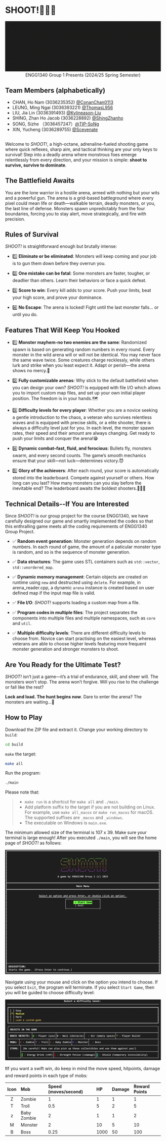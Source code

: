 # SHOOT!🔫🔫🔫

<p align="center">
   <img src="docs/game_logo.gif" alt="Logo of the game, blinking."/>
   <br/>
   <span> ENGG1340 Group 1 Presents (2024/25 Spring Semester)</span>
</p>

## Team Members (alphabetically)

- CHAN, Ho Nam (3036235352) [@ConanChan0113](https://gihub.com/ConanChan0113)
- LEUNG, Ming Ngai (3036393221) [@ThomasL956](https://github.com/ThomasL956)
- LIU, Jia Lin (3036391493) [@Kylineason-Liu](https://github.com/Kylineason-Liu)
- SHING, Zhan Ho Jacob (3036228892) [@ShingZhanho](https://github.com/ShingZhanho)
- SONG, Sizhe （3036457247）[@TIP-SoNg](https://github.com/TIP-SoNg)
- XIN, Yucheng (3036289755) [@Scevenate](https://github.com/Scevenate)  

##  

Welcome to _SHOOT!_, a high-octane, adrenaline-fueled shooting game where quick reflexes, sharp aim, and tactical thinking are your only keys to survival! Step into a deadly arena where monstrous foes emerge
relentlessly from every direction, and your mission is simple: **shoot to survive, survive to dominate**.

## The Battlefield Awaits

You are the lone warrior in a hostile arena, armed with nothing but your wits and a powerful gun. The arena is a grid-based battleground where every pixel could mean life or death—walkable terrain, deadly monsters, or you, the last line of defense. Monsters spawn unpredictably from the four boundaries, forcing you to stay alert, move strategically, and fire with precision.

## Rules of Survival

_SHOOT!_ is straightforward enough but brutally intense:  

* 1️⃣ **Eliminate or be eliminated**: Monsters will keep coming and your job is to gun them down before they overrun you.
  
* 2️⃣ **One mistake can be fatal**: Some monsters are faster, tougher, or deadlier than others. Learn their behaviors or face a quick defeat.  
  
* 3️⃣ **Score to win**: Every kill adds to your score. Push your limits, beat your high score, and prove your dominance.  
  
* 4️⃣ **No Escape**: The arena is locked! Fight until the last monster falls… or until you do.  
  
## Features That Will Keep You Hooked

* 1️⃣ **Monster mayhem-no two enemies are the same**: Randomized spawn is based on generating random numbers in every round. Every monster in the wild arena will or will not be identical. You may never face the same wave twice. Some creatures charge recklessly, while others lurk and strike when you least expect it. Adapt or perish—the arena shows no mercy.🤔  
  
* 2️⃣ **Fully customizable arenas**: Why stick to the default battlefield when you can design your own? _SHOOT!_ is equipped with file I/O which allows you to import custom map files, and set up your own initial player position. The freedom is in your hands.🗺️  
  
* 3️⃣ **Difficulty levels for every player**: Whether you are a novice seeking a gentle introduction to the chaos, a veteran who survives relentless waves and is equipped with precise skills, or a elite shooter, 
there is always a difficulty level just for you. In each level, the monster spawn rates, their speed and their amount are always changing. Get ready to push your limits and conquer the arena!😁
  
* 4️⃣ **Dynamic combat–fast, fluid, and ferocious**: Bullets fly, monsters swarm, and every second counts. The game’s smooth mechanics ensure that your skill—not luck—determines victory.😈
  
* 5️⃣ **Glory of the achievers**: After each round, your score is automatically stored into the leaderboard. Compete against yourself or others. How long can you last? How many monsters can you slay before the 
inevitable end? The leaderboard awaits the boldest shooters.🥇🥈🥉

## Technical Details--If You are Interested

Since _SHOOT!_ is our group project for the course ENGG1340, we have carefully designed our game and smartly implemented the codes so that this enthralling game meets all the coding requirements of ENGG1340 Group Project.

* ✅ **Random event generation**: Monster generation depends on random numbers. In each round of game, the amount of a paticular monster type is random, and so is the sequence of monster generation.

* ✅ **Data structures**: The game uses STL containers such as `std::vector`, `std::unordered_map`.

* ✅ **Dynamic memory management**: Certain objects are created on runtime using `new` and destructed using `delete`. For example, in arena_reader.cpp, a dynamic `arena` instance is created based on user defined map if the input map file is valid.

* ✅ **File I/O**: _SHOOT!_ supports loading a custom map from a file.

* ✅ **Program codes in multiple files**: The project separates the components into multiple files and multiple namespaces, such as `core` and `util`.

* ✅ **Multiple difficulty levels**: There are different difficulty levels to choose from. Novice can start practising on the easiest level, whereas veterans are able to choose higher levels featuring more frequent monster generation and stronger monsters to shoot.



## Are You Ready for the Ultimate Test?

_SHOOT!_ isn’t just a game—it’s a trial of endurance, skill, and sheer will. The monsters won’t stop. The arena won’t forgive. Will you rise to the challenge or fall like the rest?  
  
**Lock and load. The hunt begins now**. Dare to enter the arena? The monsters are waiting…👿

## How to Play

Download the ZIP file and extract it.
Change your working directory to `build`:
   ```bash
   cd build
   ```
`make` the target:
   ```bash
   make all
   ```
Run the program:
   ```bash
   ./main
   ```
   Please note that:
> * `make run` is a shortcut for `make all` and `./main`.  
> * Add platform suffix to the target if you are not building on Linux. For example, use `make all_macos` or `make run_macos` for macOS. The supported suffixes are `_macos` and `_windows`.  
> * The executable on Windows is `main.exe`.

The minimum allowed size of the terminal is 107 x 39. Make sure your terminal is large enough! After you executed `./main`, you will see the home page of _SHOOT!_ as follows:
<p align="center">
   <img src="docs/entrance_page.png"/>
   <br/>
</p>

Navigate using your mouse and click on the option you intend to choose. If you select `Exit`, the program will terminate. If you select `Start Game`, then you will be guided to choose difficulty level:
<p align="center">
   <img src="docs/difficulty_selection.png"/>
   <br/>
</p>

❗If you want a swift win, do keep in mind the move speed, hitpoints, damage and reward points in each type of mobs:  

<div align="center">

| Icon | Mob | Speed (moves/second) | HP | Damage | Reward Points |
|:------:|:----|:---------------------|:---|:-------|:--------------|
| Z | Zombie | 1 | 1 | 1 | 1 |
| T | Troll | 0.5 | 5 | 2 | 5 |
| z | Baby Zombie | 2 | 1 | 1 | 2 |
| M | Monster | 2 | 10 | 5 | 10 |
| B | Boss | 0.25 | 1000 | 50 | 100 |

</div>
